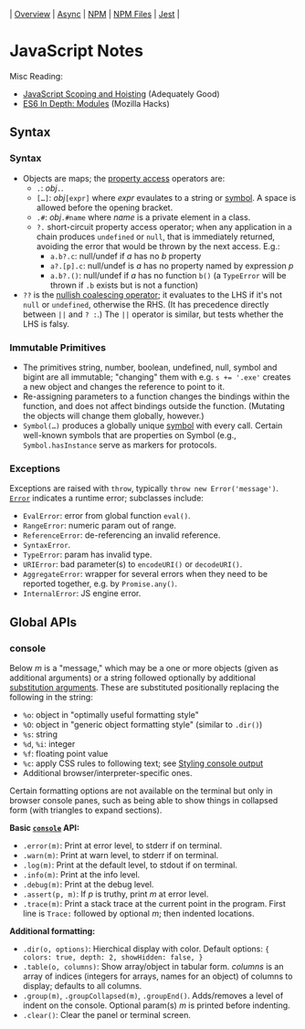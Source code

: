 | [Overview](README.md) | [Async](async.md)
| [NPM](npm.md) | [NPM Files](npm-files.md) | [Jest](jest.md)
|

JavaScript Notes
================

Misc Reading:
* [JavaScript Scoping and Hoisting][jshoist] (Adequately Good)
* [ES6 In Depth: Modules][es6modules] (Mozilla Hacks)

Syntax
------

### Syntax

- Objects are maps; the [property access] operators are:
  - `.`: _obj_`.`.
  - `[…]`: _obj_`[expr]` where _expr_ evaulates to a string or [symbol]. A
    space is allowed before the opening bracket.
  - `.#`: _obj_`.#name` where _name_ is a private element in a class.
  - `?.` short-circuit property access operator; when any application in a
    chain produces `undefined` or `null`, that is immediately returned,
    avoiding the error that would be thrown by the next access. E.g.:
    - `a.b?.c`: null/undef if _a_ has no _b_ property
    - `a?.[p].c`: null/undef is _a_ has no property named by expression _p_
    - `a.b?.()`: null/undef if _a_ has no function `b()` (a `TypeError`
      will be thrown if `.b` exists but is not a function)
- `??` is the [nullish coalescing operator]; it evaluates to the LHS if
  it's not `null` or `undefined`, otherwise the RHS. (It has precedence
  directly between `||` and `? :`.) The `||` operator is similar, but tests
  whether the LHS is falsy.

### Immutable Primitives

- The primitives string, number, boolean, undefined, null, symbol and
  bigint are all immutable; "changing" them with e.g. `s += '.exe'`
  creates a new object and changes the reference to point to it.
- Re-assigning parameters to a function changes the bindings within the
  function, and does not affect bindings outside the function. (Mutating
  the objects will change them globally, however.)
- `Symbol(…)` produces a globally unique [symbol] with every call. Certain
  well-known symbols that are properties on Symbol (e.g.,
  `Symbol.hasInstance` serve as markers for protocols.

### Exceptions

Exceptions are raised with `throw`, typically `throw new Error('message')`.
[`Error`] indicates a runtime error; subclasses include:
- `EvalError`: error from global function `eval()`.
- `RangeError`: numeric param out of range.
- `ReferenceError`: de-referencing an invalid reference.
- `SyntaxError`.
- `TypeError`: param has invalid type.
- `URIError`: bad parameter(s) to `encodeURI()` or `decodeURI()`.
- `AggregateError`: wrapper for several errors when they need to be
  reported together, e.g. by `Promise.any()`.
- `InternalError`: JS engine error.


Global APIs
-----------

### console

Below _m_ is a "message," which may be a one or more objects (given as
additional arguments) or a string followed optionally by additional
[substitution arguments]. These are substituted positionally replacing the
following in the string:
- `%o`: object in "optimally useful formatting style"
- `%O`: object in "generic object formatting style" (similar to `.dir()`)
- `%s`: string
- `%d`, `%i`: integer
- `%f`: floating point value
- `%c`: apply CSS rules to following text; see [Styling console output]
- Additional browser/interpreter-specific ones.

Certain formatting options are not available on the terminal but only in
browser console panes, such as being able to show things in collapsed form
(with triangles to expand sections).

__Basic [`console`] API:__
- `.error(m)`: Print at error level, to stderr if on terminal.
- `.warn(m)`: Print at warn level, to stderr if on terminal.
- `.log(m)`: Print at the default level, to stdout if on terminal.
- `.info(m)`: Print at the info level.
- `.debug(m)`: Print at the debug level.
- `.assert(p, m)`: If _p_ is truthy, print _m_ at error level.
- `.trace(m)`: Print a stack trace at the current point in the program.
  First line is `Trace:` followed by optional _m_; then indented locations.

__Additional formatting:__
- `.dir(o, options)`: Hierchical display with color.
  Default options: `{ colors: true, depth: 2, showHidden: false, }`
- `.table(o, columns)`: Show array/object in tabular form. _columns_ is an
  array of indices (integers for arrays, names for an object) of columns to
  display; defaults to all columns.
- `.group(m)`, `.groupCollapsed(m)`, `.groupEnd()`. Adds/removes a level of
  indent on the console. Optional param(s) _m_ is printed before indenting.
- `.clear()`: Clear the panel or terminal screen.


<!-------------------------------------------------------------------->

[es6modules]: https://hacks.mozilla.org/2015/08/es6-in-depth-modules/
[jshoist]: http://www.adequatelygood.com/JavaScript-Scoping-and-Hoisting.html

<!-- Syntax -->
[nullish coalescing operator]: https://developer.mozilla.org/en-US/docs/Web/JavaScript/Reference/Operators/Nullish_coalescing
[property access]: https://developer.mozilla.org/en-US/docs/Web/JavaScript/Reference/Operators/Property_accessors
[symbol]: https://developer.mozilla.org/en-US/docs/Web/JavaScript/Reference/Global_Objects/Symbol

<!-- Syntax -->
[`Error`]: https://developer.mozilla.org/en-US/docs/Web/JavaScript/Reference/Global_Objects/Error

<!-- Global APIs -->
[Styling console output]: https://developer.mozilla.org/en-US/docs/Web/API/console#styling_console_output
[`console`]: https://developer.mozilla.org/en-US/docs/Web/API/console
[substitution arguments]: https://developer.mozilla.org/en-US/docs/Web/API/console#using_string_substitutions
